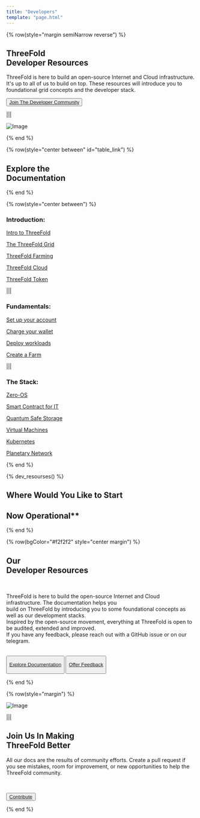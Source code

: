 ```yaml
---
title: "Developers"
template: "page.html"
---
```


<!-- section 1 (header) -->

{% row(style="margin semiNarrow reverse") %}

## ThreeFold <br> **Developer Resources**

ThreeFold is here to build an open-source Internet and Cloud infrastructure. It's up to all of us to build on top. These resources will introduce you to foundational grid concepts and the developer stack.

<!-- A builder’s manual for ThreeFold. Built <br> by visionaries, for visionaries.-->

<button class="long-text">[Join The Developer Community](https://t.me/threefoldtesting)</button>

|||

![Image](developer_header.jpg)

{% end %}

<!-- section 2 (DEVELOPER RESOURCES) -->

{% row(style="center between" id="table_link") %}

## Explore the <br> **Documentation**

{% end %}

{% row(style="center between") %}

### **Introduction:**
[Intro to ThreeFold](https://library.threefold.me/info/threefold#/tfgrid/grid/threefold__grid_intro)

[The ThreeFold Grid](https://library.threefold.me/info/threefold#/tfgrid/grid/threefold__grid_concepts)

[ThreeFold Farming](https://library.threefold.me/info/threefold#/tfgrid/farming/threefold__farming_intro)

[ThreeFold Cloud](https://library.threefold.me/info/threefold#/cloud/threefold__cloud_intro)

[ThreeFold Token](https://library.threefold.me/info/threefold#/tokens/threefold__token_what)

|||

### **Fundamentals:**

[Set up your account](https://library.threefold.me/info/threefold#/tokens/threefold__threefold_connect)

[Charge your wallet](https://library.threefold.me/info/threefold#/tokens/threefold__how_to_buy)

<!-- [How billing works](https://library.threefold.me/info/threefold#/manual_tfgrid3/threefold__grid3_billing) -->

[Deploy workloads](https://library.threefold.me/info/manual/#/getstarted/manual__tfgrid3_getstarted)

[Create a Farm](https://manual.grid.tf/TF_Farmer_Guide/tf_farmer_guide_readme.html)

|||

### **The Stack:**

[Zero-OS](https://library.threefold.me/info/threefold#/technology/threefold__zos)

[Smart Contract for IT](https://library.threefold.me/info/threefold#/technology/threefold__smartcontract_it)

[Quantum Safe Storage](https://library.threefold.me/info/threefold#/qss/threefold__qsss_home)

[Virtual Machines](https://manual.grid.tf/weblets/weblets_vm.html)

[Kubernetes](https://manual.grid.tf/weblets/weblets_k8s.html)

[Planetary Network](https://manual.grid.tf/getstarted/planetarynetwork.html)

{% end %}

{% dev_resourses() %}

## Where Would You Like to Start

## Now Operational**

{% end %}

<!-- section 3 (TESTING GRANTS) -->

{% row(bgColor="#f2f2f2" style="center margin") %}

## Our <br> **Developer Resources**

<br>

ThreeFold is here to build the open-source Internet and Cloud infrastructure. The documentation helps you <br> build on ThreeFold by introducing you to some foundational concepts as well as our development stacks.<br>
Inspired by the open-source movement, everything at ThreeFold is open to be audited, extended and improved.<br> If you have any feedback, please reach out with a GitHub issue or on our telegram.

<br>

<button onclick="window.location.href='/developer#table_link'">

[Explore Documentation](/developer#table_link)

</button>
<button>

[Offer Feedback](https://github.com/threefoldfoundation/info_threefold_pub/tree/main/wiki)
</button>

{% end %}


<!-- section 4 (TESTING GRANTS) -->

{% row(style="margin") %}

![Image](developet_tft.jpg)

|||

## Join Us In Making <br> **ThreeFold Better**

All our docs are the results of community efforts. Create a pull request if you see mistakes, room for improvement, or new opportunities to help the ThreeFold community.

<br>

<button>[Contribute](https://github.com/threefoldfoundation/info_threefold_pub)</button>

{% end %}


<!-- section 6 (DOCUMENTATION) -->
